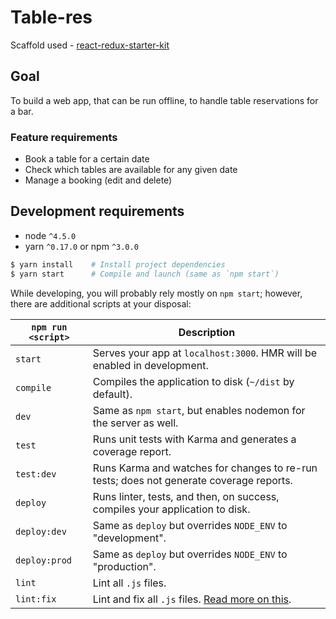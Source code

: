 # Table-res

Scaffold used - [react-redux-starter-kit](https://github.com/davezuko/react-redux-starter-kit)

## Goal
To build a web app, that can be run offline, to handle table reservations for a bar.

### Feature requirements
* Book a table for a certain date
* Check which tables are available for any given date
* Manage a booking (edit and delete)

## Development requirements
* node `^4.5.0`
* yarn `^0.17.0` or npm `^3.0.0`

```bash
$ yarn install    # Install project dependencies
$ yarn start      # Compile and launch (same as `npm start`)
```

While developing, you will probably rely mostly on `npm start`; however, there are additional scripts at your disposal:

|`npm run <script>`|Description|
|------------------|-----------|
|`start`|Serves your app at `localhost:3000`. HMR will be enabled in development.|
|`compile`|Compiles the application to disk (`~/dist` by default).|
|`dev`|Same as `npm start`, but enables nodemon for the server as well.|
|`test`|Runs unit tests with Karma and generates a coverage report.|
|`test:dev`|Runs Karma and watches for changes to re-run tests; does not generate coverage reports.|
|`deploy`|Runs linter, tests, and then, on success, compiles your application to disk.|
|`deploy:dev`|Same as `deploy` but overrides `NODE_ENV` to "development".|
|`deploy:prod`|Same as `deploy` but overrides `NODE_ENV` to "production".|
|`lint`|Lint all `.js` files.|
|`lint:fix`|Lint and fix all `.js` files. [Read more on this](http://eslint.org/docs/user-guide/command-line-interface.html#fix).|